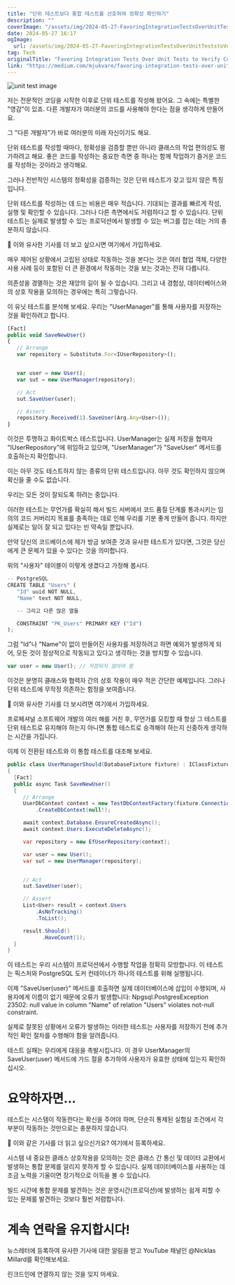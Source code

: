```yaml
---
title: "단위 테스트보다 통합 테스트를 선호하여 정확성 확인하기"
description: ""
coverImage: "/assets/img/2024-05-27-FavoringIntegrationTestsOverUnitTeststoVerifyCorrectness_0.png"
date: 2024-05-27 16:17
ogImage:
  url: /assets/img/2024-05-27-FavoringIntegrationTestsOverUnitTeststoVerifyCorrectness_0.png
tag: Tech
originalTitle: "Favoring Integration Tests Over Unit Tests to Verify Correctness"
link: "https://medium.com/mjukvare/favoring-integration-tests-over-unit-tests-to-verify-correctness-187a3af55074"
---
```


![unit test image](/assets/img/2024-05-27-FavoringIntegrationTestsOverUnitTeststoVerifyCorrectness_0.png)

저는 전문적인 코딩을 시작한 이후로 단위 테스트를 작성해 왔어요. 그 속에는 특별한 "영감"이 있죠. 다른 개발자가 여러분의 코드를 사용해야 한다는 점을 생각하게 만들어요.

그 "다른 개발자"가 바로 여러분의 미래 자신이기도 해요.

단위 테스트를 작성할 때마다, 정확성을 검증할 뿐만 아니라 클래스의 작업 편의성도 평가하려고 해요. 좋은 코드를 작성하는 중요한 측면 중 하나는 함께 작업하기 즐거운 코드를 작성하는 것이라고 생각해요.

<div class="content-ad"></div>

그러나 전반적인 시스템의 정확성을 검증하는 것은 단위 테스트가 갖고 있지 않은 특징입니다.

단위 테스트를 작성하는 데 드는 비용은 매우 적습니다. 기대되는 결과를 빠르게 작성, 실행 및 확인할 수 있습니다. 그러나 다른 측면에서도 저렴하다고 할 수 있습니다. 단위 테스트는 실제로 발생할 수 있는 프로덕션에서 발생할 수 있는 버그를 잡는 데는 거의 충분하지 않습니다.

🔔 이와 유사한 기사를 더 보고 싶으시면 여기에서 가입하세요.

매우 제어된 상황에서 고립된 상태로 작동하는 것을 본다는 것은 여러 협업 객체, 다양한 사용 사례 등이 포함된 더 큰 환경에서 작동하는 것을 보는 것과는 전혀 다릅니다.

<div class="content-ad"></div>

의존성을 경멸하는 것은 재앙의 길이 될 수 있습니다. 그리고 내 경험상, 데이터베이스와의 상호 작용을 모의하는 경우에는 특히 그렇습니다.

이 유닛 테스트를 분석해 보세요. 우리는 "UserManager"를 통해 사용자를 저장하는 것을 확인하려고 합니다.

```js
[Fact]
public void SaveNewUser()
{
   // Arrange
   var repository = Substitute.For<IUserRepository>();


   var user = new User();
   var sut = new UserManager(repository);

   // Act
   sut.SaveUser(user);

   // Assert
   repository.Received(1).SaveUser(Arg.Any<User>());
}
```

이것은 투명하고 화이트박스 테스트입니다. UserManager는 실제 저장을 협력자 "IUserRepository"에 위임하고 있으며, "UserManager"가 "SaveUser" 메서드를 호출하는지 확인합니다.

<div class="content-ad"></div>

이는 아무 것도 테스트하지 않는 종류의 단위 테스트입니다. 아무 것도 확인하지 않으며 확신을 줄 수도 없습니다.

우리는 모든 것이 잘되도록 하려는 중입니다.

이러한 테스트는 무언가를 확실히 해서 빌드 서버에서 코드 품질 단계를 통과시키는 임의의 코드 커버리지 목표를 충족하는 데로 인해 우리를 기분 좋게 만들어 줍니다. 하지만 실제로는 일이 잘 되고 있다는 빈 약속일 뿐입니다.

만약 당신의 코드베이스에 제가 방금 보여준 것과 유사한 테스트가 있다면, 그것은 당신에게 큰 문제가 있을 수 있다는 것을 의미합니다.

<div class="content-ad"></div>

위의 "사용자" 테이블이 이렇게 생겼다고 가정해 봅시다.

```js
-- PostgreSQL
CREATE TABLE "Users" (
   "Id" uuid NOT NULL,
   "Name" text NOT NULL,

   -- 그리고 다른 많은 열들

   CONSTRAINT "PK_Users" PRIMARY KEY ("Id")
);
```

그럼 "Id"나 "Name"이 없이 만들어진 사용자를 저장하려고 하면 예외가 발생하게 되어, 모든 것이 정상적으로 작동되고 있다고 생각하는 것을 방지할 수 있습니다.

```js
var user = new User(); // 저장되지 않아야 함
```

<div class="content-ad"></div>

이것은 분명히 클래스와 협력자 간의 상호 작용이 매우 적은 간단한 예제입니다. 그러나 단위 테스트에 무작정 의존하는 함정을 보여줍니다.

🔔 이와 유사한 기사를 더 보시려면 여기에서 가입하세요.

프로페셔널 소프트웨어 개발의 여러 해를 거친 후, 무언가를 모킹할 때 항상 그 테스트를 단위 테스트로 유지해야 하는지 아니면 통합 테스트로 승격해야 하는지 신중하게 생각하는 시간을 가집니다.

이제 이 전환된 테스트와 이 통합 테스트를 대조해 보세요.

<div class="content-ad"></div>

```csharp
public class UserManagerShould(DatabaseFixture fixture) : IClassFixture<DatabaseFixture>
{
  [Fact]
  public async Task SaveNewUser()
  {
     // Arrange
     UserDbContext context = new TestDbContextFactory(fixture.ConnectionString)
         .CreateDbContext(null!);

     await context.Database.EnsureCreatedAsync();
     await context.Users.ExecuteDeleteAsync();

     var repository = new EfUserRepository(context);

     var user = new User();
     var sut = new UserManager(repository);


     // Act
     sut.SaveUser(user);

     // Assert
     List<User> result = context.Users
         .AsNoTracking()
         .ToList();

     result.Should()
           .HaveCount(1);
  }
}
```

이 테스트는 우리 시스템이 프로덕션에서 수행할 작업을 정확히 모방합니다. 이 테스트는 픽스처와 PostgreSQL 도커 컨테이너가 하나의 테스트를 위해 실행됩니다.

이제 "SaveUser(user)" 메서드를 호출하면 실제 데이터베이스에 삽입이 수행되며, 사용자에게 이름이 없기 때문에 오류가 발생합니다: Npgsql.PostgresException 23502: null value in column "Name" of relation "Users" violates not-null constraint.

실제로 잘못된 상황에서 오류가 발생하는 이러한 테스트는 사용자를 저장하기 전에 추가적인 확인 절차를 수행해야 함을 알려줍니다.

<div class="content-ad"></div>

테스트 실패는 우리에게 대응을 촉발시킵니다. 이 경우 UserManager의 SaveUser(user) 메서드에 가드 절을 추가하여 사용자가 유효한 상태에 있는지 확인하십시오.

# 요약하자면...

테스트는 시스템이 작동한다는 확신을 주어야 하며, 단순히 통제된 실험실 조건에서 각 부분이 작동하는 것만으로는 충분하지 않습니다.

🔔 이와 같은 기사를 더 읽고 싶으신가요? 여기에서 등록하세요.

<div class="content-ad"></div>

시스템 내 중요한 클래스 상호작용을 모의하는 것은 클래스 간 통신 및 데이터 교환에서 발생하는 통합 문제를 알리지 못하게 할 수 있습니다. 실제 데이터베이스를 사용하는 데 조금 노력을 기울이면 장기적으로 이득을 볼 수 있습니다.

빌드 시간에 통합 문제를 발견하는 것은 운영시간(프로덕션)에 발생하는 쉽게 피할 수 있는 문제를 발견하는 것보다 훨씬 저렴합니다.

# 계속 연락을 유지합시다!

뉴스레터에 등록하여 유사한 기사에 대한 알림을 받고 YouTube 채널인 @Nicklas Millard를 확인해보세요.

<div class="content-ad"></div>

린크드인에 연결하지 않는 것을 잊지 마세요.
